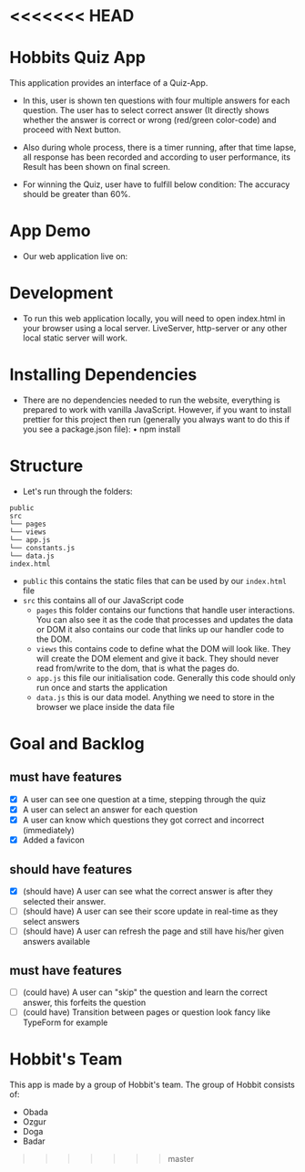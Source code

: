 <<<<<<< HEAD
=======
# Hobbits Quiz App

This application provides an interface of a Quiz-App.

- In this, user is shown ten questions with four multiple answers for each question. The user has to select correct answer (It directly shows whether the answer is correct or wrong (red/green color-code) and proceed with Next button.

- Also during whole process, there is a timer running, after that time lapse, all response has been recorded and according to user performance, its Result has been shown on final screen.

- For winning the Quiz, user have to fulfill below condition:
  The accuracy should be greater than 60%.

# App Demo

- Our web application live on:

# Development

- To run this web application locally, you will need to open index.html in your browser using a local server. LiveServer, http-server or any other local static server will work.

# Installing Dependencies

- There are no dependencies needed to run the website, everything is prepared to work with vanilla JavaScript. However, if you want to install prettier for this project then run (generally you always want to do this if you see a package.json file):
  • npm install

# Structure

- Let's run through the folders:

```
public
src
└── pages
└── views
└── app.js
└── constants.js
└── data.js
index.html
```

- `public` this contains the static files that can be used by our `index.html` file
- `src` this contains all of our JavaScript code
  - `pages` this folder contains our functions that handle user interactions. You can also see it as the code that processes and updates the data or DOM
    it also contains our code that links up our handler code to the DOM.
  - `views` this contains code to define what the DOM will look like. They will create the DOM element and give it back. They should never read from/write to the dom, that is what the pages do.
  - `app.js` this file our initialisation code. Generally this code should only run once and starts the application
  - `data.js` this is our data model. Anything we need to store in the browser we place inside the data file

# Goal and Backlog

## must have features

- [x] A user can see one question at a time, stepping through the quiz
- [x] A user can select an answer for each question
- [x] A user can know which questions they got correct and incorrect (immediately)
- [x] Added a favicon

## should have features

- [x] (should have) A user can see what the correct answer is after they selected their answer.
- [ ] (should have) A user can see their score update in real-time as they select answers
- [ ] (should have) A user can refresh the page and still have his/her given answers available

## must have features

- [ ] (could have) A user can "skip" the question and learn the correct answer, this forfeits the question
- [ ] (could have) Transition between pages or question look fancy like TypeForm for example

# Hobbit's Team

This app is made by a group of Hobbit's team. The group of Hobbit consists of:

- Obada
- Ozgur
- Doga
- Badar
>>>>>>> master
